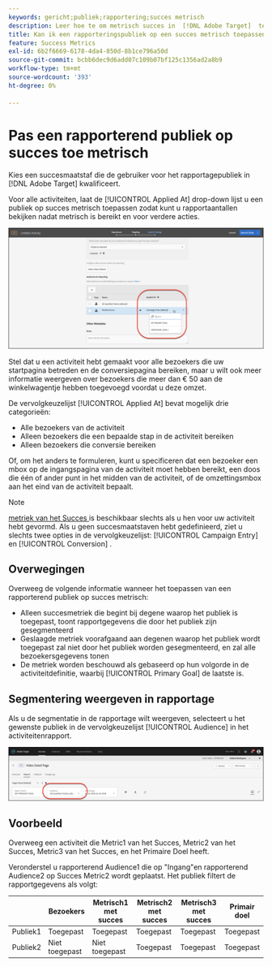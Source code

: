 ```yaml
---
keywords: gericht;publiek;rapportering;succes metrisch
description: Leer hoe te om metrisch succes in  [!DNL Adobe Target]  te kiezen dat de gebruiker voor het rapporterende publiek kwalificeert.
title: Kan ik een rapporteringspubliek op een succes metrisch toepassen?
feature: Success Metrics
exl-id: 6b2f6669-6178-4da4-850d-8b1ce796a50d
source-git-commit: bcbb6dec9d6add07c109b07bf125c1356ad2a8b9
workflow-type: tm+mt
source-wordcount: '393'
ht-degree: 0%

---
```


# Pas een rapporterend publiek op succes toe metrisch

Kies een succesmaatstaf die de gebruiker voor het rapportagepubliek in [!DNL Adobe Target] kwalificeert.

Voor alle activiteiten, laat de [!UICONTROL Applied At] drop-down lijst u een publiek op succes metrisch toepassen zodat kunt u rapportaantallen bekijken nadat metrisch is bereikt en voor verdere acties.

![ success_metalimage ](assets/success_metric.png)

Stel dat u een activiteit hebt gemaakt voor alle bezoekers die uw startpagina betreden en de conversiepagina bereiken, maar u wilt ook meer informatie weergeven over bezoekers die meer dan € 50 aan de winkelwagentje hebben toegevoegd voordat u deze omzet.

De vervolgkeuzelijst [!UICONTROL Applied At] bevat mogelijk drie categorieën:

* Alle bezoekers van de activiteit
* Alleen bezoekers die een bepaalde stap in de activiteit bereiken
* Alleen bezoekers die conversie bereiken

Of, om het anders te formuleren, kunt u specificeren dat een bezoeker een mbox op de ingangspagina van de activiteit moet hebben bereikt, een doos die één of ander punt in het midden van de activiteit, of de omzettingsmbox aan het eind van de activiteit bepaalt.

>[!NOTE]
>
>[ metriek van het Succes ](/help/main/c-activities/r-success-metrics/success-metrics.md#reference_D011575C85DA48E989A244593D9B9924) is beschikbaar slechts als u hen voor uw activiteit hebt gevormd. Als u geen succesmaatstaven hebt gedefinieerd, ziet u slechts twee opties in de vervolgkeuzelijst: [!UICONTROL Campaign Entry] en [!UICONTROL Conversion] .


## Overwegingen

Overweeg de volgende informatie wanneer het toepassen van een rapporterend publiek op succes metrisch:

* Alleen succesmetriek die begint bij degene waarop het publiek is toegepast, toont rapportgegevens die door het publiek zijn gesegmenteerd
* Geslaagde metriek voorafgaand aan degenen waarop het publiek wordt toegepast zal niet door het publiek worden gesegmenteerd, en zal alle bezoekersgegevens tonen
* De metriek worden beschouwd als gebaseerd op hun volgorde in de activiteitdefinitie, waarbij [!UICONTROL Primary Goal] de laatste is.

## Segmentering weergeven in rapportage

Als u de segmentatie in de rapportage wilt weergeven, selecteert u het gewenste publiek in de vervolgkeuzelijst [!UICONTROL Audience] in het activiteitenrapport.

![ reporting_publiek_dropdown beeld ](assets/reporting_audience_dropdown.png)

## Voorbeeld

Overweeg een activiteit die Metric1 van het Succes, Metric2 van het Succes, Metric3 van het Succes, en het Primaire Doel heeft.

Veronderstel u rapporterend Audience1 die op &quot;Ingang&quot;en rapporterend Audience2 op Succes Metric2 wordt geplaatst. Het publiek filtert de rapportgegevens als volgt:

|  | Bezoekers | Metrisch1 met succes | Metrisch2 met succes | Metrisch3 met succes | Primair doel |
| --- | --- | --- | --- | --- | --- |
| Publiek1 | Toegepast | Toegepast | Toegepast | Toegepast | Toegepast |
| Publiek2 | Niet toegepast | Niet toegepast | Toegepast | Toegepast | Toegepast |
